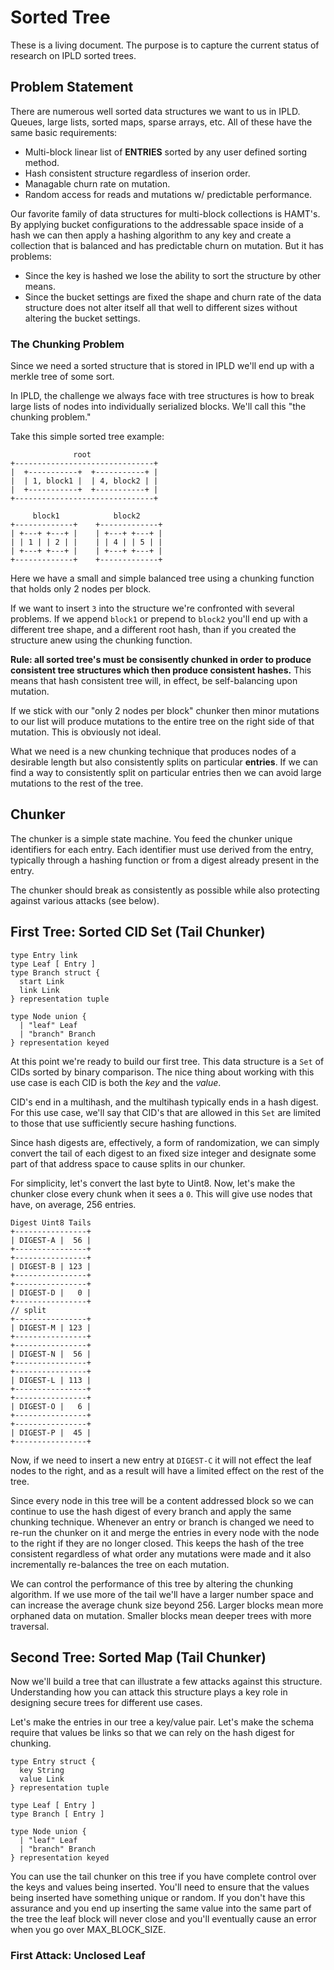 # Sorted Tree

These is a living document. The purpose is to capture the current status of research on IPLD sorted trees.

## Problem Statement

There are numerous well sorted data structures we want to us in IPLD. Queues, large lists, sorted maps, sparse arrays, etc. All of these
have the same basic requirements:

* Multi-block linear list of **ENTRIES** sorted by any user defined sorting method.
* Hash consistent structure regardless of inserion order.
* Managable churn rate on mutation.
* Random access for reads and mutations w/ predictable performance.

Our favorite family of data structures for multi-block collections is HAMT's. By applying bucket configurations to the addressable
space inside of a hash we can then apply a hashing algorithm to any key and create a collection that is balanced and has predictable
churn on mutation. But it has problems:

* Since the key is hashed we lose the ability to sort the structure by other means.
* Since the bucket settings are fixed the shape and churn rate of the data structure does not 
  alter itself all that well to different sizes without altering the bucket settings.

### The Chunking Problem

Since we need a sorted structure that is stored in IPLD we'll end up with a merkle tree of some sort.

In IPLD, the challenge we always face with tree structures is how to break large lists of nodes into
individually serialized blocks. We'll call this "the chunking problem."

Take this simple sorted tree example:

```
              root
+-------------------------------+
|  +-----------+  +-----------+ |
|  | 1, block1 |  | 4, block2 | |
|  +-----------+  +-----------+ |
+-------------------------------+
           
     block1            block2
+-------------+    +-------------+
| +---+ +---+ |    | +---+ +---+ |
| | 1 | | 2 | |    | | 4 | | 5 | |
| +---+ +---+ |    | +---+ +---+ |
+-------------+    +-------------+
```

Here we have a small and simple balanced tree using a chunking function that holds only 2 nodes per block.

If we want to insert `3` into the structure we're confronted with several problems. If we append `block1` or
prepend to `block2` you'll end up with a different tree shape, and a different root hash, than if you created
the structure anew using the chunking function.

**Rule: all sorted tree's must be consisently chunked in order to produce consistent tree structures which then
produce consistent hashes.** This means that hash consistent tree will, in effect, be self-balancing upon mutation.

If we stick with our "only 2 nodes per block" chunker then minor mutations to our list will produce mutations
to the entire tree on the right side of that mutation. This is obviously not ideal.

What we need is a new chunking technique that produces nodes of a desirable length but also consistently splits
on particular **entries**. If we can find a way to consistently split on particular entries then we can avoid
large mutations to the rest of the tree.

## Chunker

The chunker is a simple state machine. You feed the chunker unique identifiers for each entry. Each identifier must
use derived from the entry, typically through a hashing function or from a digest already present in the entry.

The chunker should break as consistently as possible while also protecting against various attacks (see below).

## First Tree: Sorted CID Set (Tail Chunker)

```ipldschema
type Entry link
type Leaf [ Entry ]
type Branch struct {
  start Link
  link Link
} representation tuple

type Node union {
  | "leaf" Leaf
  | "branch" Branch
} representation keyed
```

At this point we're ready to build our first tree. This data structure is a `Set` of CIDs sorted by binary comparison.
The nice thing about working with this use case is each CID is both the *key* and the *value*.

CID's end in a multihash, and the multihash typically ends in a hash digest. For this use case, we'll say that CID's that are allowed
in this `Set` are limited to those that use sufficiently secure hashing functions.

Since hash digests are, effectively, a form of randomization, we can simply convert the tail of each digest to an fixed size integer and designate
some part of that address space to cause splits in our chunker.

For simplicity, let's convert the last byte to Uint8. Now, let's make the chunker close every chunk when it sees a `0`. This will give
use nodes that have, on average, 256 entries.

```
Digest Uint8 Tails
+----------------+
| DIGEST-A |  56 |
+----------------+
+----------------+
| DIGEST-B | 123 |
+----------------+
+----------------+
| DIGEST-D |   0 |
+----------------+
// split
+----------------+
| DIGEST-M | 123 |
+----------------+
+----------------+
| DIGEST-N |  56 |
+----------------+
+----------------+
| DIGEST-L | 113 |
+----------------+
+----------------+
| DIGEST-O |   6 |
+----------------+
+----------------+
| DIGEST-P |  45 |
+----------------+
```

Now, if we need to insert a new entry at `DIGEST-C` it will not effect the leaf nodes to the right, and as a result will have a limited
effect on the rest of the tree.

Since every node in this tree will be a content addressed block so we can continue to use the hash digest of every branch and apply the same chunking
technique. Whenever an entry or branch is changed we need to re-run the chunker on it and merge the entries in every node with the node to the right if
they are no longer closed. This keeps the hash of the tree consistent regardless of what order any mutations were made and it also incrementally re-balances
the tree on each mutation.

We can control the performance of this tree by altering the chunking algorithm. If we use more of the tail we'll have a larger number space and can
increase the average chunk size beyond 256. Larger blocks mean more orphaned data on mutation. Smaller blocks mean deeper trees with more traversal.

## Second Tree: Sorted Map (Tail Chunker)

Now we'll build a tree that can illustrate a few attacks against this structure. Understanding how you can attack this structure
plays a key role in designing secure trees for different use cases.

Let's make the entries in our tree a key/value pair. Let's make the schema require that values be links so that we can rely on the hash digest
for chunking.

```ipldschema
type Entry struct {
  key String
  value Link
} representation tuple

type Leaf [ Entry ]
type Branch [ Entry ]

type Node union {
  | "leaf" Leaf
  | "branch" Branch
} representation keyed
```

You can use the tail chunker on this tree if you have complete control over the keys and values being inserted. You'll need to ensure that
the values being inserted have something unique or random. If you don't have this assurance and you end up inserting the same value into
the same part of the tree the leaf block will never close and you'll eventually cause an error when you go over MAX_BLOCK_SIZE.

### First Attack: Unclosed Leaf
